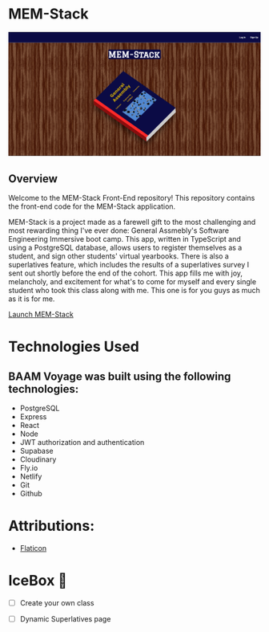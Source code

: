 # MEM-Stack

![picture alt](src/assets/images/ss.PNG)

## Overview

Welcome to the MEM-Stack Front-End repository! This repository contains the front-end code for the MEM-Stack application.

MEM-Stack is a project made as a farewell gift to the most challenging and most rewarding thing I've ever done: General Assmebly's Software Engineering Immersive boot camp. This app, written in TypeScript and using a PostgreSQL database, allows users to register themselves as a student, and sign other students' virtual yearbooks. There is also a superlatives feature, which includes the results of a superlatives survey I sent out shortly before the end of the cohort. This app fills me with joy, melancholy, and excitement for what's to come for myself and every single student who took this class along with me. This one is for you guys as much as it is for me.

[Launch MEM-Stack](https://mem-stack.netlify.app/)




# Technologies Used


## BAAM Voyage was built using the following technologies:

- PostgreSQL
- Express
- React
- Node
- JWT authorization and authentication
- Supabase
- Cloudinary
- Fly.io
- Netlify
- Git
- Github

# Attributions:

- [Flaticon](https://www.flaticon.com/)

# IceBox 🧊

- [ ] Create your own class
- [ ] Dynamic Superlatives page


